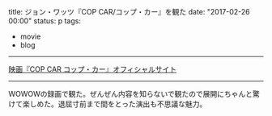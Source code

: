 title: ジョン・ワッツ『COP CAR/コップ・カー』を観た
date: "2017-02-26 00:00"
status: p
tags:
- movie
- blog
---

[映画『COP CAR コップ・カー』オフィシャルサイト](http://cop-car.com/)

---

WOWOWの録画で観た。ぜんぜん内容を知らないで観たので展開にちゃんと驚けて楽しめた。退屈寸前まで間をとった演出も不思議な魅力。
